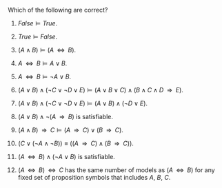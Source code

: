 

Which of the following are correct?<br>

1.  ${False} \models {True}$.<br>

2.  ${True} \models {False}$.<br>

3.  $(A\land B)  \models (A{\;\;{\Leftrightarrow}\;\;}B)$.<br>

4.  $A{\;\;{\Leftrightarrow}\;\;}B \models A \lor B$.<br>

5.  $A{\;\;{\Leftrightarrow}\;\;}B \models \lnot A \lor B$.<br>

6.  $(A\lor B) \land (\lnot C\lor\lnot D\lor E) \models (A\lor B\lor C) \land (B\land C\land D{\:\;{\Rightarrow}\:\;}E)$.<br>

7.  $(A\lor B) \land (\lnot C\lor\lnot D\lor E) \models (A\lor B) \land (\lnot D\lor E)$.<br>

8.  $(A\lor B) \land \lnot(A {\:\;{\Rightarrow}\:\;}B)$ is satisfiable.<br>

9.  $(A\land B){\:\;{\Rightarrow}\:\;}C \models (A{\:\;{\Rightarrow}\:\;}C)\lor(B{\:\;{\Rightarrow}\:\;}C)$.<br>

10. $(C\lor (\lnot A \land \lnot B)) \equiv ((A{\:\;{\Rightarrow}\:\;}C) \land (B {\:\;{\Rightarrow}\:\;}C))$.<br>

11. $(A{\;\;{\Leftrightarrow}\;\;}B) \land (\lnot A \lor B)$
    is satisfiable.<br>

12. $(A{\;\;{\Leftrightarrow}\;\;}B) {\;\;{\Leftrightarrow}\;\;}C$ has
    the same number of models as $(A{\;\;{\Leftrightarrow}\;\;}B)$ for
    any fixed set of proposition symbols that includes $A$, $B$, $C$.<br>
